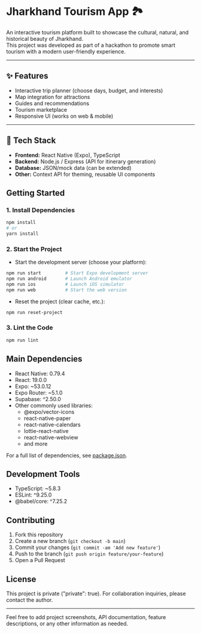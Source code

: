 # Jharkhand Tourism App 🏞️

An interactive tourism platform built to showcase the cultural, natural, and historical beauty of Jharkhand.  
This project was developed as part of a hackathon to promote smart tourism with a modern user-friendly experience.

---

## ✨ Features
- Interactive trip planner (choose days, budget, and interests)
- Map integration for attractions
- Guides and recommendations
- Tourism marketplace
- Responsive UI (works on web & mobile)

---

## 🚀 Tech Stack
- **Frontend:** React Native (Expo), TypeScript
- **Backend:** Node.js / Express (API for itinerary generation)
- **Database:** JSON/mock data (can be extended)
- **Other:** Context API for theming, reusable UI components
## Getting Started

### 1. Install Dependencies

```bash
npm install
# or
yarn install
```

### 2. Start the Project

- Start the development server (choose your platform):

```bash
npm run start         # Start Expo development server
npm run android       # Launch Android emulator
npm run ios           # Launch iOS simulator
npm run web           # Start the web version
```

- Reset the project (clear cache, etc.):

```bash
npm run reset-project
```

### 3. Lint the Code

```bash
npm run lint
```

## Main Dependencies

- React Native: 0.79.4
- React: 19.0.0
- Expo: ~53.0.12
- Expo Router: ~5.1.0
- Supabase: ^2.50.0
- Other commonly used libraries:  
  - @expo/vector-icons  
  - react-native-paper  
  - react-native-calendars  
  - lottie-react-native  
  - react-native-webview  
  - and more

For a full list of dependencies, see [package.json](./package.json).

## Development Tools

- TypeScript: ~5.8.3
- ESLint: ^9.25.0
- @babel/core: ^7.25.2

## Contributing

1. Fork this repository
2. Create a new branch (`git checkout -b main`)
3. Commit your changes (`git commit -am 'Add new feature'`)
4. Push to the branch (`git push origin feature/your-feature`)
5. Open a Pull Request

## License

This project is private ("private": true). For collaboration inquiries, please contact the author.

---

Feel free to add project screenshots, API documentation, feature descriptions, or any other information as needed.
